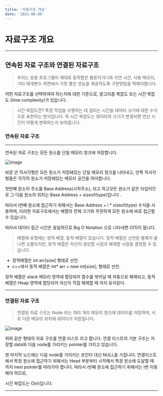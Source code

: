 ```yaml
---
title: '자료구조 개요'
date: '2021-08-08'
---
```

# 자료구조 개요

---
## 연속된 자료 구조와 연결된 자료구조

> 우리는 응용 프로그램이 제대로 동작함은 물론이거니와 지연 시간, 사용 메모리, 기타 매개변수 측면에서 가장 좋은 성능을 제공하도록 구현방법을 택해야합니다.

어떤 자료구조를 선택하여야 하는지에 대한 기준으로, 알고리즘 복잡도 또는 시간 복잡도 (time complexity)가 있습니다.
> 시간 복잡도란? 특정 작업을 수행하는 데 걸리는 시간을 데이터 크기에 대한 수식으로 표현하는 방식입니다.
> 즉 시간 복잡도는 데이터의 크기가 변경되면 연산 시간이 어떻게 변화하는지 보여줍니다.

### 연속된 자료 구조

---
연속된 자료 구조는 모든 원소를 단일 메모리 청크에 저장합니다.

![image](https://static.packt-cdn.com/products/9781838828844/graphics/C14498_01_01.jpg)

바깥 큰 직사각형은 모든 원소가 저장돼있는 단일 메모리 청크를 나타내고, 안쪽 직사각형들은 각각의 원소가 저장돼있는 메모리 공간을 의미합니다.

첫번째 원소의 주소를 Base Address(시작주소), 라고 하고모든 원소가 같은 타입이므로 그 다음 원소의 위치는 Base Address + sizeof(type)입니다
.

따라서 i번째 원소에 접근하기 위해서는 Base Address + i * sizeof(type) 수식을 사용하며, 이러한 자료구조에서는 배열의 전체 크기와 무관하게 모든 원소에 바로 접근할 수 있습니다.

따라서 데이터 접근 시간은 동일하므로 Big O Notation 으로 나타내면 O(1)이 됩니다.


> 배열에 유형에는 정적 배열, 동적 배열이 있습니다. 
> 정적 배열은 선언된 블록이 끝나면 소멸되지만, 동적 배열은 자신이 생성할 시점과 해제할 시점을 결정할 수 있습니다.

* 정적배열은 int arr[size] 형태로 선언.
* c++에서 동적 배열은 int* arr = new int[size]; 형태로 선언.

정적 배열은 stack 메모리 영역에 할당되어 함수를 벗어날 때 자동으로 해제되고, 동적 배열은 Heap 영역에 할당되어 자신이 직접 해제할 때 까지 유지된다.

---

### 연결된 자료 구조

> 연결된 자료 구조는 Node 라는 여러 개의 메모리 청크에 데이터를 저장하며, 서로 다른 메모리 위치에 데이터가 저장됩니다.

![image](https://www.tutorialandexample.com/wp-content/uploads/2020/05/Linked-List-Data-Structure-1.jpg)

위와 같은 형태의 자료 구조를 연결 리스트 라고 합니다. 연결 리스트의 기본 구조는 저장할 data와 다음 node를 가리키는 pointer를 가지고 있습니다.

맨 마지막 노드에는 다음 node를 가리키는 포인터 대신 NULL을 가집니다. 연결리스트에서 특정 원소에 접근하기 위해서는 Head 부분부터 시작해서
특정 원소에 도달할 때 까지 next pointer를 따라가야 합니다. 따라서 i번째 원소에 접근하기 위해서는 i번 이동해야 하므로,

시간 복잡도는 O(n)입니다.

---

